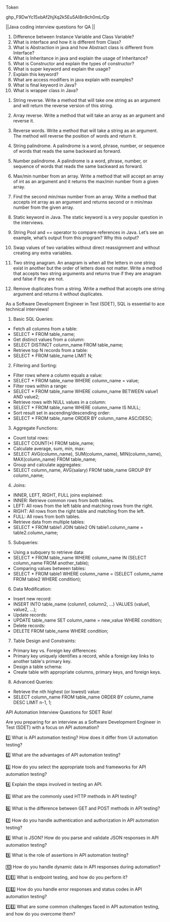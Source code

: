 Token

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


||Java coding interview questions for QA ||

1) Difference between Instance Variable and Class Variable?
2) What is interface and how it is different from Class?
3) What is Abstraction in java and how Abstract class is different from Interface?
4) What is Inheritance in java and explain the usage of Inheritance?
5) What is Constructor and explain the types of constructor?
6) What is super keyword and explain the usage?
7) Explain this keyword?
8) What are access modifiers in java explain with examples?
9) What is final keyword in Java?
10) What is wrapper class in Java?

1. String reverse. Write a method that will take one string as an argument and will return the reverse version of this string.

2. Array reverse. Write a method that will take an array as an argument and reverse it.

3. Reverse words. Write a method that will take a string as an argument. The method will reverse the position of words and return it.

4. String palindrome. A palindrome is a word, phrase, number, or sequence of words that reads the same backward as forward.

5. Number palindrome. A palindrome is a word, phrase, number, or sequence of words that reads the same backward as forward.

6. Max/min number from an array. Write a method that will accept an array of int as an argument and it returns the max/min number from a given array.

7. Find the second min/max number from an array. Write a method that accepts int array as an argument and returns second or n min/max number from the given array.

8. Static keyword in Java. The static keyword is a very popular question in the interviews.

9. String Pool and == operator to compare references in Java. Let’s see an example, what’s output from this program? Why this output?

10. Swap values of two variables without direct reassignment and without creating any extra variables.

11. Two string anagram. An anagram is when all the letters in one string exist in another but the order of letters does not matter. Write a method that accepts two string arguments and returns true if they are anagram and false if they are not.

12. Remove duplicates from a string. Write a method that accepts one string argument and returns it without duplicates.


As a Software Development Engineer in Test (SDET), SQL is essential to ace technical interviews!

1. Basic SQL Queries:
  - Fetch all columns from a table:
   - SELECT * FROM table_name;
  - Get distinct values from a column:
   - SELECT DISTINCT column_name FROM table_name;
  - Retrieve top N records from a table:
   - SELECT * FROM table_name LIMIT N;

2. Filtering and Sorting:
  - Filter rows where a column equals a value:
   - SELECT * FROM table_name WHERE column_name = value;
  - Filter rows within a range:
   - SELECT * FROM table_name WHERE column_name BETWEEN value1 AND value2;
  - Retrieve rows with NULL values in a column:
   - SELECT * FROM table_name WHERE column_name IS NULL;
  - Sort result set in ascending/descending order:
   - SELECT * FROM table_name ORDER BY column_name ASC/DESC;

3. Aggregate Functions:
  - Count total rows:
   - SELECT COUNT(*) FROM table_name;
  - Calculate average, sum, min, max:
   - SELECT AVG(column_name), SUM(column_name), MIN(column_name), MAX(column_name) FROM table_name;
  - Group and calculate aggregates:
   - SELECT column_name, AVG(salary) FROM table_name GROUP BY column_name;

4. Joins:
  - INNER, LEFT, RIGHT, FULL joins explained:
   - INNER: Retrieve common rows from both tables.
   - LEFT: All rows from the left table and matching rows from the right.
   - RIGHT: All rows from the right table and matching from the left.
   - FULL: All rows from both tables.
  - Retrieve data from multiple tables:
   - SELECT * FROM table1 JOIN table2 ON table1.column_name = table2.column_name;

5. Subqueries:
  - Using a subquery to retrieve data:
   - SELECT * FROM table_name WHERE column_name IN (SELECT column_name FROM another_table);
  - Comparing values between tables:
   - SELECT * FROM table1 WHERE column_name = (SELECT column_name FROM table2 WHERE condition);

6. Data Modification:
  - Insert new record:
   - INSERT INTO table_name (column1, column2, ...) VALUES (value1, value2, ...);
  - Update records:
   - UPDATE table_name SET column_name = new_value WHERE condition;
  - Delete records:
   - DELETE FROM table_name WHERE condition;

7. Table Design and Constraints:
  - Primary key vs. Foreign key differences:
   - Primary key uniquely identifies a record, while a foreign key links to another table's primary key.
  - Design a table schema:
   - Create table with appropriate columns, primary keys, and foreign keys.

8. Advanced Queries:
  - Retrieve the nth highest (or lowest) value:
   - SELECT column_name FROM table_name ORDER BY column_name DESC LIMIT n-1, 1;
   
   
API Automation Interview Questions for SDET Role!

Are you preparing for an interview as a Software Development Engineer in Test (SDET) with a focus on API automation?

1️⃣ What is API automation testing? How does it differ from UI automation testing?

2️⃣ What are the advantages of API automation testing?

3️⃣ How do you select the appropriate tools and frameworks for API automation testing?

4️⃣ Explain the steps involved in testing an API.

5️⃣ What are the commonly used HTTP methods in API testing?

6️⃣ What is the difference between GET and POST methods in API testing?

7️⃣ How do you handle authentication and authorization in API automation testing?

8️⃣ What is JSON? How do you parse and validate JSON responses in API automation testing?

9️⃣ What is the role of assertions in API automation testing?

🔟 How do you handle dynamic data in API responses during automation?

1️⃣1️⃣ What is endpoint testing, and how do you perform it?

1️⃣2️⃣ How do you handle error responses and status codes in API automation testing?

1️⃣3️⃣ What are some common challenges faced in API automation testing, and how do you overcome them?
